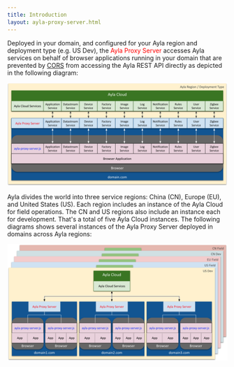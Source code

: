 ```yaml
---
title: Introduction
layout: ayla-proxy-server.html
---
```


Deployed in your domain, and configured for your Ayla region and deployment type (e.g. US Dev), the <span style="color:red;">Ayla Proxy Server</span> accesses Ayla services on behalf of browser applications running in your domain that are prevented by [CORS](https://en.wikipedia.org/wiki/Cross-origin_resource_sharing) from accessing the Ayla REST API directly as depicted in the following diagram:

<a href="ayla-proxy-server-services.png"><img src="ayla-proxy-server-services.png" width="800"></a>

Ayla divides the world into three service regions: China (CN), Europe (EU), and United States (US). Each region includes an instance of the Ayla Cloud for field operations. The CN and US regions also include an instance each for development. That's a total of five Ayla Cloud instances. The following diagrams shows several instances of the Ayla Proxy Server deployed in domains across Ayla regions:

<a href="ayla-proxy-server-services-regions.png"><img src="ayla-proxy-server-services-regions.png" width="800"></a>
